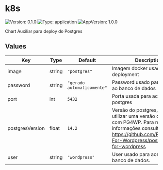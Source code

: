 # k8s

![Version: 0.1.0](https://img.shields.io/badge/Version-0.1.0-informational?style=flat-square) ![Type: application](https://img.shields.io/badge/Type-application-informational?style=flat-square) ![AppVersion: 1.0.0](https://img.shields.io/badge/AppVersion-1.0.0-informational?style=flat-square)

Chart Auxiliar para deploy do Postgres

## Values

| Key | Type | Default | Description |
|-----|------|---------|-------------|
| image | string | `"postgres"` | Imagem docker usada para o deployment |
| password | string | `"gerado automaticamente"` | Password usado para acessar ao banco de dados |
| port | int | `5432` | Porta usada para acesso ao postgres |
| postgresVersion | float | `14.2` | Versão do postgres, deve-se utilizar uma versão compatível com PG4WP. Para mais informações consulte https://github.com/PostgreSQL-For-Wordpress/postgresql-for-wordpress  |
| user | string | `"wordpress"` | User usado para acessar ao banco de dados.  |

